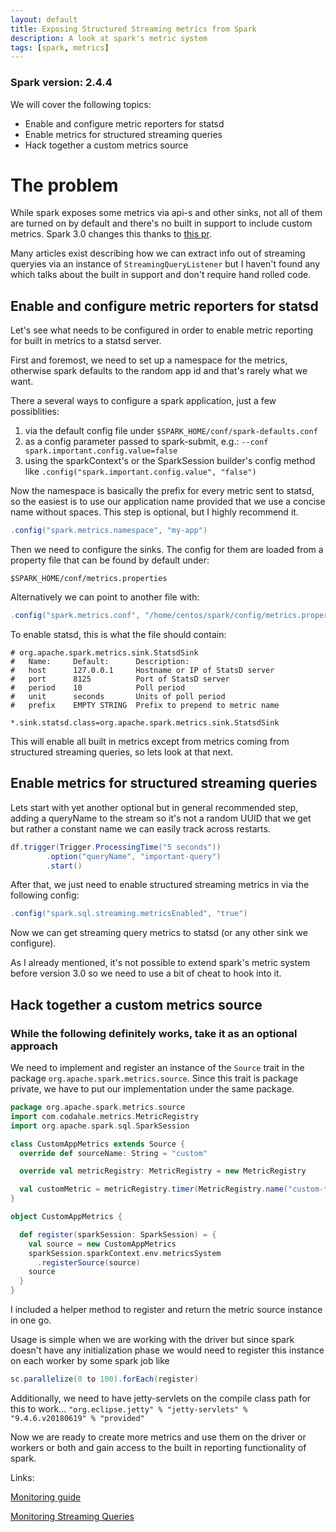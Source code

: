 ```yaml
---
layout: default
title: Exposing Structured Streaming metrics from Spark
description: A look at spark's metric system
tags: [spark, metrics]
---
```


### Spark version: 2.4.4

We will cover the following topics:

* Enable and configure metric reporters for statsd
* Enable metrics for structured streaming queries
* Hack together a custom metrics source

# The problem 

While spark exposes some metrics via api-s and other sinks, not all of them are turned on by default and there's no built in support to include custom metrics.
Spark 3.0 changes this thanks to [this pr](https://github.com/apache/spark/pull/24901).

Many articles exist describing how we can extract info out of streaming queryies via an instance of `StreamingQueryListener`
but I haven't found any which talks about the built in support and don't require hand rolled code.

## Enable and configure metric reporters for statsd

Let's see what needs to be configured in order to enable metric reporting for built in metrics to a statsd server.

First and foremost, we need to set up a namespace for the metrics, otherwise spark defaults to the random app id and that's rarely what we want.

There a several ways to configure a spark application, just a few possiblities: 

1. via the default config file under `$SPARK_HOME/conf/spark-defaults.conf`
2. as a config parameter passed to spark-submit, e.g.: `--conf spark.important.config.value=false`
3. using the sparkContext's or the SparkSession builder's config method like `.config("spark.important.config.value", "false")`

Now the namespace is basically the prefix for every metric sent to statsd, so the easiest is to use our application name provided that we use a concise name without spaces.
This step is optional, but I highly recommend it.

```scala
.config("spark.metrics.namespace", "my-app")
```
Then we need to configure the sinks. The config for them are loaded from a property file that can be found by default under:
```
$SPARK_HOME/conf/metrics.properties
```

Alternatively we can point to another file with:

```scala
.config("spark.metrics.conf", "/home/centos/spark/config/metrics.properties")
```
To enable statsd, this is what the file should contain:

```
# org.apache.spark.metrics.sink.StatsdSink
#   Name:     Default:      Description:
#   host      127.0.0.1     Hostname or IP of StatsD server
#   port      8125          Port of StatsD server
#   period    10            Poll period
#   unit      seconds       Units of poll period
#   prefix    EMPTY STRING  Prefix to prepend to metric name

*.sink.statsd.class=org.apache.spark.metrics.sink.StatsdSink

```

This will enable all built in metrics except from metrics coming from structured streaming queries, so lets look at that next. 

## Enable metrics for structured streaming queries

Lets start with yet another optional but in general recommended step, adding a queryName to the stream so it's not a random UUID that we get but rather a constant name we can easily track across restarts.

```scala
df.trigger(Trigger.ProcessingTime("5 seconds"))
        .option("queryName", "important-query")
        .start()
```

After that, we just need to enable structured streaming metrics in via the following config:

```scala
.config("spark.sql.streaming.metricsEnabled", "true")
```
Now we can get streaming query metrics to statsd (or any other sink we configure).

As I already mentioned, it's not possible to extend spark's metric system before version 3.0 so we need to use a bit of cheat to hook into it.

## Hack together a custom metrics source

### While the following definitely works, take it as an optional approach 

We need to implement and register an instance of the `Source` trait in the package `org.apache.spark.metrics.source`.
Since this trait is package private, we have to put our implementation under the same package.

```scala
package org.apache.spark.metrics.source
import com.codahale.metrics.MetricRegistry
import org.apache.spark.sql.SparkSession

class CustomAppMetrics extends Source {
  override def sourceName: String = "custom"

  override val metricRegistry: MetricRegistry = new MetricRegistry

  val customMetric = metricRegistry.timer(MetricRegistry.name("custom-time"))
}

object CustomAppMetrics {

  def register(sparkSession: SparkSession) = {
    val source = new CustomAppMetrics
    sparkSession.sparkContext.env.metricsSystem
      .registerSource(source)
    source
  }
}

```

I included a helper method to register and return the metric source instance in one go. 

Usage is simple when we are working with the driver but since spark doesn't have any initialization phase we would need to register this instance on each worker by some spark job like
```scala
sc.parallelize(0 to 100).forEach(register)
```
Additionally, we need to have jetty-servlets on the compile class path for this to work...
`"org.eclipse.jetty" % "jetty-servlets" % "9.4.6.v20180619" % "provided"`

Now we are ready to create more metrics and use them on the driver or workers or both and gain access to the built in reporting functionality of spark. 

Links:

[Monitoring guide](https://spark.apache.org/docs/latest/monitoring.html)

[Monitoring Streaming Queries](https://spark.apache.org/docs/latest/structured-streaming-programming-guide.html#reporting-metrics-using-dropwizard)

